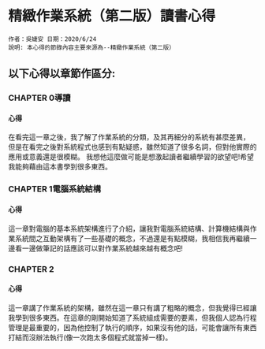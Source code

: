 # 精緻作業系統（第二版）讀書心得
```
作者：吳婕安 日期：2020/6/24
說明: 本心得的節錄內容主要來源為--精緻作業系統（第二版）
```

## 以下心得以章節作區分:

### CHAPTER 0導讀
#### 心得

在看完這一章之後，我了解了作業系統的分類，及其再細分的系統有甚麼差異，
但是在看完之後對系統程式也感到有點疑惑，雖然知道了很多名詞，但對他實際的應用或意義還是很模糊。
我想他這麼做可能是想激起讀者繼續學習的欲望吧!希望我能夠藉由這本書學到很多東西。

### CHAPTER 1電腦系統結構
#### 心得

這一章對電腦的基本系統架構進行了介紹，讓我對電腦系統結構、計算機結構與作業系統間之互動架構有了一些基礎的概念，不過還是有點模糊，我相信我再繼續一邊看一邊做筆記的話應該可以對作業系統越來越有概念吧!

### CHAPTER 2
#### 心得
這一章講了作業系統的架構，雖然在這一章只有講了粗略的概念，但我覺得已經讓我學到很多東西。在這章的剛開始知道了系統組成需要的要素，但我個人認為行程管理是最重要的，因為他控制了執行的順序，如果沒有他的話，可能會讓所有東西打結而沒辦法執行(像一次跑太多個程式就當掉一樣)。
